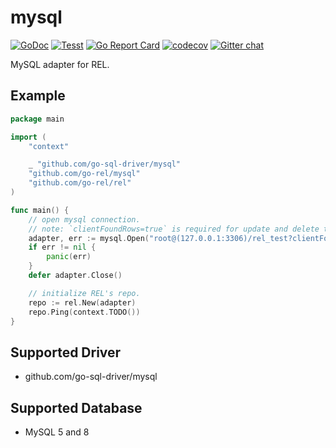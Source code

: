 # mysql

[![GoDoc](https://godoc.org/github.com/go-rel/mysql?status.svg)](https://pkg.go.dev/github.com/go-rel/mysql)
[![Tesst](https://github.com/go-rel/mysql/actions/workflows/test.yml/badge.svg?branch=main)](https://github.com/go-rel/mysql/actions/workflows/test.yml)
[![Go Report Card](https://goreportcard.com/badge/github.com/go-rel/mysql)](https://goreportcard.com/report/github.com/go-rel/mysql)
[![codecov](https://codecov.io/gh/go-rel/mysql/branch/master/graph/badge.svg?token=56qOCsVPJF)](https://codecov.io/gh/go-rel/mysql)
[![Gitter chat](https://badges.gitter.im/go-rel/rel.png)](https://gitter.im/go-rel/rel)

MySQL adapter for REL.

## Example

```go
package main

import (
	"context"

	_ "github.com/go-sql-driver/mysql"
	"github.com/go-rel/mysql"
	"github.com/go-rel/rel"
)

func main() {
	// open mysql connection.
	// note: `clientFoundRows=true` is required for update and delete to works correctly.
	adapter, err := mysql.Open("root@(127.0.0.1:3306)/rel_test?clientFoundRows=true&charset=utf8&parseTime=True&loc=Local")
	if err != nil {
		panic(err)
	}
	defer adapter.Close()

	// initialize REL's repo.
	repo := rel.New(adapter)
	repo.Ping(context.TODO())
}
```

## Supported Driver

- github.com/go-sql-driver/mysql

## Supported Database

- MySQL 5 and 8
